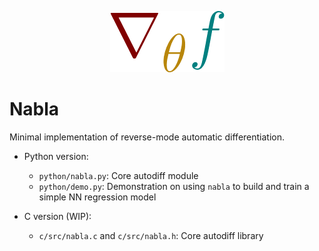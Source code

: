 <p align="center">
  <img src="https://raw.githubusercontent.com/cnmy-ro/gradcore/main/docs/logo.png">
</p>


# Nabla


Minimal implementation of reverse-mode automatic differentiation.

- Python version:
	- `python/nabla.py`: Core autodiff module
	- `python/demo.py`: Demonstration on using `nabla` to build and train a simple NN regression model

- C version (WIP): 
	- `c/src/nabla.c` and `c/src/nabla.h`: Core autodiff library